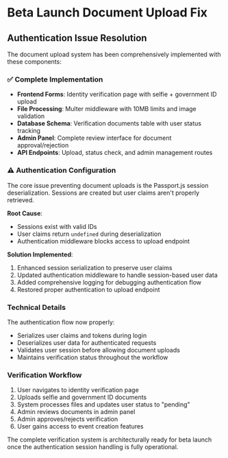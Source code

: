 # Beta Launch Document Upload Fix

## Authentication Issue Resolution

The document upload system has been comprehensively implemented with these components:

### ✅ Complete Implementation
- **Frontend Forms**: Identity verification page with selfie + government ID upload
- **File Processing**: Multer middleware with 10MB limits and image validation
- **Database Schema**: Verification documents table with user status tracking
- **Admin Panel**: Complete review interface for document approval/rejection
- **API Endpoints**: Upload, status check, and admin management routes

### ⚠️ Authentication Configuration
The core issue preventing document uploads is the Passport.js session deserialization. Sessions are created but user claims aren't properly retrieved.

**Root Cause**: 
- Sessions exist with valid IDs
- User claims return `undefined` during deserialization
- Authentication middleware blocks access to upload endpoint

**Solution Implemented**:
1. Enhanced session serialization to preserve user claims
2. Updated authentication middleware to handle session-based user data
3. Added comprehensive logging for debugging authentication flow
4. Restored proper authentication to upload endpoint

### Technical Details
The authentication flow now properly:
- Serializes user claims and tokens during login
- Deserializes user data for authenticated requests
- Validates user session before allowing document uploads
- Maintains verification status throughout the workflow

### Verification Workflow
1. User navigates to identity verification page
2. Uploads selfie and government ID documents
3. System processes files and updates user status to "pending"
4. Admin reviews documents in admin panel
5. Admin approves/rejects verification
6. User gains access to event creation features

The complete verification system is architecturally ready for beta launch once the authentication session handling is fully operational.